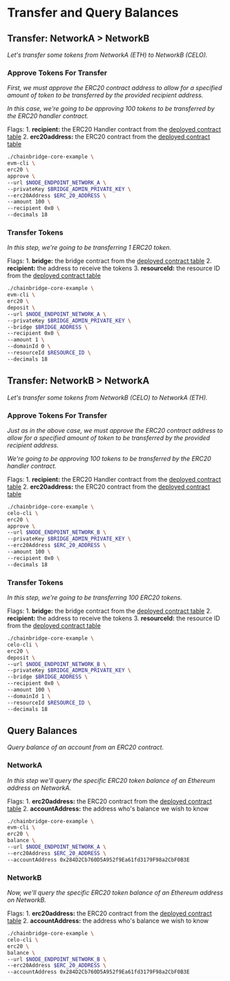 # Transfer and Query Balances

## Transfer: NetworkA &gt; NetworkB

_Let's transfer some tokens from NetworkA \(ETH\) to NetworkB \(CELO\)._

### Approve Tokens For Transfer

_First, we must approve the ERC20 contract address to allow for a specified amount of token to be transferred by the provided recipient address._

_In this case, we're going to be approving 100 tokens to be transferred by the ERC20 handler contract._

Flags: 1. **recipient:** the ERC20 Handler contract from the [deployed contract table](transfer-and-balances.md#Deployed-Contract-Table) 2. **erc20address:** the ERC20 contract from the [deployed contract table](transfer-and-balances.md#Deployed-Contract-Table)

```bash
./chainbridge-core-example \
evm-cli \
erc20 \
approve \
--url $NODE_ENDPOINT_NETWORK_A \
--privateKey $BRIDGE_ADMIN_PRIVATE_KEY \
--erc20Address $ERC_20_ADDRESS \
--amount 100 \
--recipient 0x0 \
--decimals 18
```

### Transfer Tokens

_In this step, we're going to be transferring 1 ERC20 token._

Flags: 1. **bridge:** the bridge contract from the [deployed contract table](transfer-and-balances.md#Deployed-Contract-Table) 2. **recipient:** the address to receive the tokens 3. **resourceId:** the resource ID from the [deployed contract table](transfer-and-balances.md#Deployed-Contract-Table)

```bash
./chainbridge-core-example \
evm-cli \
erc20 \
deposit \
--url $NODE_ENDPOINT_NETWORK_A \
--privateKey $BRIDGE_ADMIN_PRIVATE_KEY \
--bridge $BRIDGE_ADDRESS \
--recipient 0x0 \
--amount 1 \
--domainId 0 \
--resourceId $RESOURCE_ID \
--decimals 18
```

## Transfer: NetworkB &gt; NetworkA

_Let's transfer some tokens from NetworkB \(CELO\) to NetworkA \(ETH\)._

### Approve Tokens For Transfer

_Just as in the above case, we must approve the ERC20 contract address to allow for a specified amount of token to be transferred by the provided recipient address._

_We're going to be approving 100 tokens to be transferred by the ERC20 handler contract._

Flags: 1. **recipient:** the ERC20 Handler contract from the [deployed contract table](transfer-and-balances.md#Deployed-Contract-Table) 2. **erc20address:** the ERC20 contract from the [deployed contract table](transfer-and-balances.md#Deployed-Contract-Table)

```bash
./chainbridge-core-example \
celo-cli \
erc20 \
approve \
--url $NODE_ENDPOINT_NETWORK_B \
--privateKey $BRIDGE_ADMIN_PRIVATE_KEY \
--erc20Address $ERC_20_ADDRESS \
--amount 100 \
--recipient 0x0 \
--decimals 18
```

### Transfer Tokens

_In this step, we're going to be transferring 100 ERC20 tokens._

Flags: 1. **bridge:** the bridge contract from the [deployed contract table](transfer-and-balances.md#Deployed-Contract-Table) 2. **recipient:** the address to receive the tokens 3. **resourceId:** the resource ID from the [deployed contract table](transfer-and-balances.md#Deployed-Contract-Table)

```bash
./chainbridge-core-example \
celo-cli \
erc20 \
deposit \
--url $NODE_ENDPOINT_NETWORK_B \
--privateKey $BRIDGE_ADMIN_PRIVATE_KEY \
--bridge $BRIDGE_ADDRESS \
--recipient 0x0 \
--amount 100 \
--domainId 1 \
--resourceId $RESOURCE_ID \
--decimals 18
```

## Query Balances

_Query balance of an account from an ERC20 contract._

### NetworkA

_In this step we'll query the specific ERC20 token balance of an Ethereum address on NetworkA._

Flags: 1. **erc20address:** the ERC20 contract from the [deployed contract table](transfer-and-balances.md#Deployed-Contract-Table) 2. **accountAddress:** the address who's balance we wish to know

```bash
./chainbridge-core-example \
evm-cli \
erc20 \
balance \
--url $NODE_ENDPOINT_NETWORK_A \
--erc20Address $ERC_20_ADDRESS \
--accountAddress 0x284D2Cb760D5A952f9Ea61fd3179F98a2CbF0B3E
```

### NetworkB

_Now, we'll query the specific ERC20 token balance of an Ethereum address on NetworkB._

Flags: 1. **erc20address:** the ERC20 contract from the [deployed contract table](transfer-and-balances.md#Deployed-Contract-Table) 2. **accountAddress:** the address who's balance we wish to know

```bash
./chainbridge-core-example \
celo-cli \
erc20 \
balance \
--url $NODE_ENDPOINT_NETWORK_B \
--erc20Address $ERC_20_ADDRESS \
--accountAddress 0x284D2Cb760D5A952f9Ea61fd3179F98a2CbF0B3E
```
